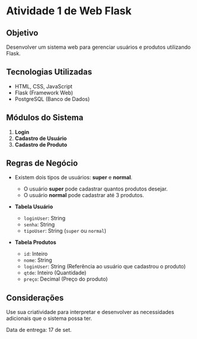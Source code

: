 # Atividade 1 de Web Flask

## Objetivo

Desenvolver um sistema web para gerenciar usuários e produtos utilizando Flask.

## Tecnologias Utilizadas

- HTML, CSS, JavaScript
- Flask (Framework Web)
- PostgreSQL (Banco de Dados)

## Módulos do Sistema

1. **Login**
2. **Cadastro de Usuário**
3. **Cadastro de Produto**

## Regras de Negócio

- Existem dois tipos de usuários: **super** e **normal**.
    - O usuário **super** pode cadastrar quantos produtos desejar.
    - O usuário **normal** pode cadastrar até 3 produtos.


- **Tabela Usuário**
    - `loginUser`: String
    - `senha`: String
    - `tipoUser`: String (`super` ou `normal`)


- **Tabela Produtos**
    - `id`: Inteiro
    - `nome`: String
    - `loginUser`: String (Referência ao usuário que cadastrou o produto)
    - `qtde`: Inteiro (Quantidade)
    - `preço`: Decimal (Preço do produto)

## Considerações

Use sua criatividade para interpretar e desenvolver as necessidades adicionais que o sistema possa ter.

Data de entrega: 17 de set.